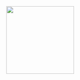<div>
<a href="https://github.com/francisco-olvdev ">
<img loading="eager" height="180em" src="https://github-readme-stats.vercel.app/api/top-langs/?username=francisco-olvdev&layout=compact&langs_count=7&theme=shadow_red"/>  
</div>
